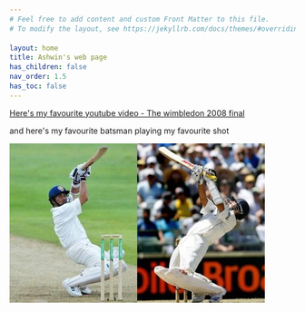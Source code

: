 ```yaml
---
# Feel free to add content and custom Front Matter to this file.
# To modify the layout, see https://jekyllrb.com/docs/themes/#overriding-theme-defaults

layout: home
title: Ashwin's web page
has_children: false
nav_order: 1.5
has_toc: false
---
```




[Here's my favourite youtube video - The wimbledon 2008 final](https://www.youtube.com/watch?v=mHsg2M25PzY)

and here's my favourite batsman playing my favourite shot

![Sachin upper cut](./images/Sachin-Tendulkar.jpeg)
